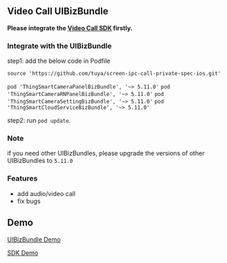 ## Video Call UIBizBundle

**Please integrate the [Video Call SDK](https://developer.tuya.com/en/docs/app-development/videoCall?id=Kdfiplyi9iyin) firstly.**

### Integrate with the UIBizBundle
step1: add the below code in Podfile

`source 'https://github.com/tuya/screen-ipc-call-private-spec-ios.git'`

`pod 'ThingSmartCameraPanelBizBundle', '~> 5.11.0'`
`pod 'ThingSmartCameraRNPanelBizBundle', '~> 5.11.0'`
`pod 'ThingSmartCameraSettingBizBundle', '~> 5.11.0'`
`pod 'ThingSmartCloudServiceBizBundle', '~> 5.11.0'`

step2: run `pod update`.

### Note
if you need other UIBizBundles, please upgrade the versions of other UIBizBundles to `5.11.0`

### Features
- add audio/video call
- fix bugs


## Demo
[UIBizBundle Demo](https://github.com/tuya/tuya-bizbundle-ios-sdk-sample-objc)

[SDK Demo](https://github.com/tuya/tuya-home-ios-sdk-sample-objc/tree/v5.x_ipc)
